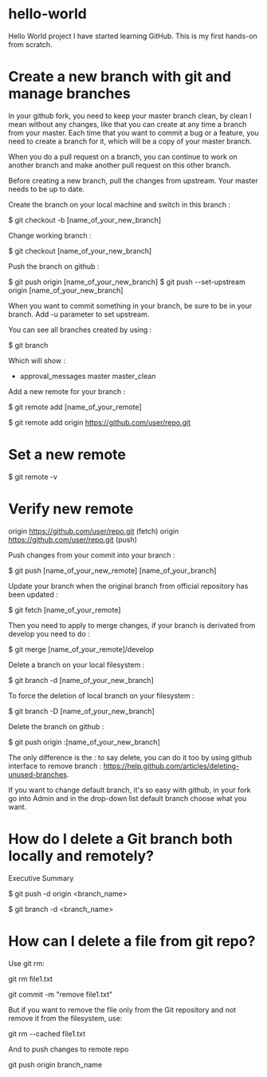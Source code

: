 # hello-world
Hello World project
I have started learning GitHub.
This is my first hands-on from scratch.

# Create a new branch with git and manage branches

In your github fork, you need to keep your master branch clean, by clean I mean without any changes, like that you can create at any time a branch from your master. Each time that you want to commit a bug or a feature, you need to create a branch for it, which will be a copy of your master branch.

When you do a pull request on a branch, you can continue to work on another branch and make another pull request on this other branch.

Before creating a new branch, pull the changes from upstream. Your master needs to be up to date.

Create the branch on your local machine and switch in this branch :

$ git checkout -b [name_of_your_new_branch]

Change working branch :

$ git checkout [name_of_your_new_branch]

Push the branch on github :

$ git push origin [name_of_your_new_branch]
$ git push --set-upstream origin [name_of_your_new_branch]

When you want to commit something in your branch, be sure to be in your branch. Add -u parameter to set upstream.

You can see all branches created by using :

$ git branch

Which will show :

* approval_messages
  master
  master_clean

Add a new remote for your branch :

$ git remote add [name_of_your_remote] 

$ git remote add origin https://github.com/user/repo.git
# Set a new remote

$ git remote -v
# Verify new remote
origin  https://github.com/user/repo.git (fetch)
origin  https://github.com/user/repo.git (push)

Push changes from your commit into your branch :

$ git push [name_of_your_new_remote] [name_of_your_branch]

Update your branch when the original branch from official repository has been updated :

$ git fetch [name_of_your_remote]

Then you need to apply to merge changes, if your branch is derivated from develop you need to do :

$ git merge [name_of_your_remote]/develop

Delete a branch on your local filesystem :

$ git branch -d [name_of_your_new_branch]

To force the deletion of local branch on your filesystem :

$ git branch -D [name_of_your_new_branch]

Delete the branch on github :

$ git push origin :[name_of_your_new_branch]


The only difference is the : to say delete, you can do it too by using github interface to remove branch : https://help.github.com/articles/deleting-unused-branches.

If you want to change default branch, it's so easy with github, in your fork go into Admin and in the drop-down list default branch choose what you want.


# How do I delete a Git branch both locally and remotely?

Executive Summary

$ git push -d origin <branch_name>

$ git branch -d <branch_name>

# How can I delete a file from git repo?

Use git rm:

git rm file1.txt

git commit -m "remove file1.txt"

But if you want to remove the file only from the Git repository and not remove it from the filesystem, use:

git rm --cached file1.txt

And to push changes to remote repo

git push origin branch_name 
